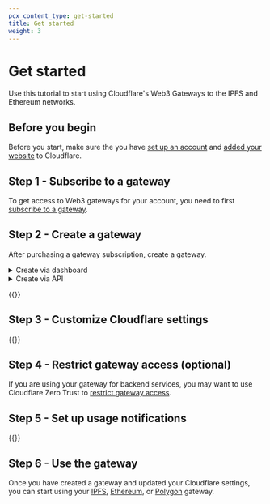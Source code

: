 ```yaml
---
pcx_content_type: get-started
title: Get started
weight: 3
---
```


# Get started

Use this tutorial to start using Cloudflare's Web3 Gateways to the IPFS and Ethereum networks.

## Before you begin

Before you start, make sure the you have [set up an account]((/fundamentals/setup/account-setup/)) and [added your website]((/fundamentals/setup/account-setup/add-site/)) to Cloudflare.

## Step 1 - Subscribe to a gateway

To get access to Web3 gateways for your account, you need to first [subscribe to a gateway](/web3/how-to/enable-gateways/).

## Step 2 - Create a gateway

After purchasing a gateway subscription, create a gateway.

<details>
<summary>Create via dashboard</summary>
<div>

{{<render file="_create-gateway-dashboard.md">}}

</div>
</details>

<details>
<summary>Create via API</summary>
<div>

{{<render file="_create-gateway-api.md">}}

</div>
</details>

{{<render file="_post-creation-steps.md">}}

## Step 3 - Customize Cloudflare settings

{{<render file="_cloudflare-settings.md">}}

## Step 4 - Restrict gateway access (optional)

If you are using your gateway for backend services, you may want to use Cloudflare Zero Trust to [restrict gateway access](/web3/how-to/restrict-gateway-access/).

## Step 5 - Set up usage notifications

{{<render file="_ubb-recommendation.md" productFolder="fundamentals">}}

## Step 6 - Use the gateway

Once you have created a gateway and updated your Cloudflare settings, you can start using your [IPFS](/web3/how-to/use-ipfs-gateway/), [Ethereum](/web3/how-to/use-ethereum-gateway/), or [Polygon](/web3/how-to/use-polygon-gateway/) gateway.